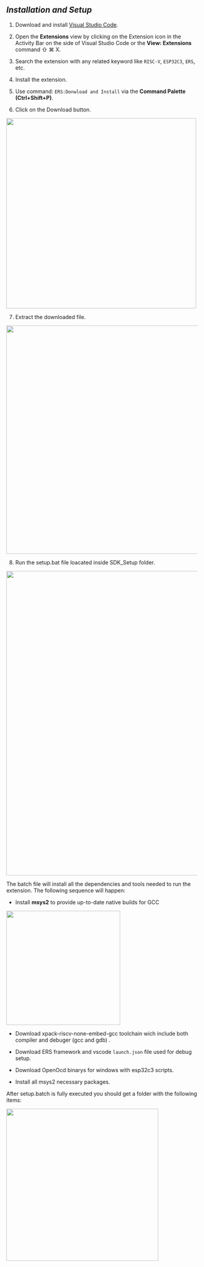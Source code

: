 ## *Installation and Setup*

 1.  Download and install  [Visual Studio Code](https://code.visualstudio.com/).
    
 2.  Open the  **Extensions**  view by clicking on the Extension icon in the Activity Bar on the side of Visual Studio Code or the  **View: Extensions**  command  ⇧  ⌘  X.
    
 3.  Search the extension with any related keyword like  `RISC-V`,  `ESP32C3`,  `ERS`, etc.
    
 4.  Install the extension.
    
 5. Use command: `ERS:Donwload and Install` via the **Command Palette (Ctrl+Shift+P)**.

 6. Click on the Download button.

<img src="https://user-images.githubusercontent.com/35406517/182345552-572e06ce-4697-42ab-831a-a026a9efc5b3.png" width="500">

 7. Extract the downloaded file.

<img src="https://user-images.githubusercontent.com/35406517/182346586-af0a5db1-9430-41cc-9e2d-f1bb7d3a4fc7.png" width="600">

 8. Run the setup.bat file loacated inside SDK_Setup folder.
 
 <img src="https://user-images.githubusercontent.com/35406517/182347231-ce0b7dc8-6b86-4a28-ad75-29d474e9a4f4.png" width="800"> 
 
 The batch file will install all the dependencies and tools needed to run the extension. The following sequence will happen:

 - Install **msys2** to provide up-to-date native builds for GCC
  <img src="https://user-images.githubusercontent.com/35406517/182353294-034fccc6-5bcb-446c-b177-7f94db6a81f2.png" width="300">

 - Download xpack-riscv-none-embed-gcc toolchain wich include both compiler and debuger (gcc and gdb) .
 
 - Download ERS framework and vscode `launch.json` file used for debug setup.

 - Download OpenOcd binarys for windows with esp32c3 scripts.

 - Install all msys2 necessary packages.

After setup.batch is fully executed you should get a folder with the following items:

<img src="https://user-images.githubusercontent.com/35406517/182357478-ca6efcd6-780c-4d27-8528-94e6d4f1b35d.png" width="400">




